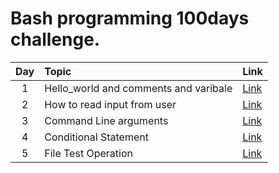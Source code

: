 Bash programming 100days challenge.
======		

| Day | Topic            | Link   |
|:-----:|:----------------|:--------------------|
|1  | Hello_world and comments and varibale       | <a href="https://github.com/raj1997/100days-of-coding/tree/master/Bash/Day-1">Link</a>  |
|2  | How to read input from user                 | <a href="https://github.com/raj1997/100days-of-coding/tree/master/Bash/Day-2">Link</a>  |
|3  | Command Line arguments                      | <a href="https://github.com/raj1997/100days-of-coding/tree/master/Bash/Day-3">Link</a>  |
|4  | Conditional Statement                       | <a href="https://github.com/raj1997/100days-of-coding/tree/master/Bash/Day-4">Link</a>  |
|5  | File Test Operation                         | <a href="https://github.com/raj1997/100days-of-coding/tree/master/Bash/Day-5">Link</a>  |
